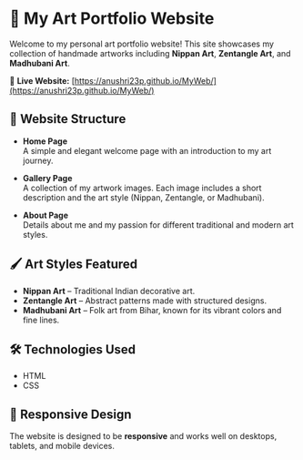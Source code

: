 # 🎨 My Art Portfolio Website

Welcome to my personal art portfolio website! This site showcases my collection of handmade artworks including **Nippan Art**, **Zentangle Art**, and **Madhubani Art**.

🔗 **Live Website:** [https://anushri23p.github.io/MyWeb/](https://anushri23p.github.io/MyWeb/)

## 📁 Website Structure

- **Home Page**  
  A simple and elegant welcome page with an introduction to my art journey.

- **Gallery Page**  
  A collection of my artwork images. Each image includes a short description and the art style (Nippan, Zentangle, or Madhubani).

- **About Page**  
  Details about me and my passion for different traditional and modern art styles.

## 🖌️ Art Styles Featured

- **Nippan Art** – Traditional Indian decorative art.  
- **Zentangle Art** – Abstract patterns made with structured designs.  
- **Madhubani Art** – Folk art from Bihar, known for its vibrant colors and fine lines.

## 🛠️ Technologies Used

- HTML  
- CSS  

## 📱 Responsive Design

The website is designed to be **responsive** and works well on desktops, tablets, and mobile devices.
